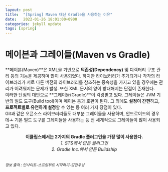 ```yaml
---
layout: post
title:  "[Spring] Maven 대신 Gradle을 사용하는 이유"
date:   2022-01-26 18:01:00+0900
categories: jekyll update
tags: [spring]
---
```

# 메이븐과 그레이들(Maven vs Gradle)
 **메이븐(Maven)**은 XML을 기반으로 **의존성(Dependency)** 및 디렉터리 구조 관리 등의 기능을 제공하며 많이 사용되었다. 하지만 라이브러리가 추가되거나 각각의 라이브러리가 서로 다른 버전의 라이브러리를 참조하는 종속성을 가지고 있을 경우에는 관리가 어려워지는 문제가 발생. 또한 XML 문서의 양이 방대해지는 단점이 존재한다.  
 이러한 단점의 대안으로 **그레이들(Gradle)**이 각광받고 있다. 그레이들은 JVM 기반의 빌드 도구(Build tool)이며 메이븐 등과 호환이 된다. 그 외에도 **설정이 간편**하고, **프로젝트별로 유연하게 설정**할 수 있는 등 여러 가지 장점이 있다.  
 Git과 같은 오픈소스 라이브러리들도 대부분 그레이들을 사용하며, 안드로이드의 경우데ㅗ 기본 빌드 도구를 그레이들을 사용하는 등 전 세계적으로 그레이들이 많이 사용되고 있다.  
  
<center>
<b>이클립스에서는 2가지의 Gradle 플러그인을 가장 많이 사용한다.</b> <br>
<i>1. STS에서 만든 플러그인<br>
2. Gradle Inc.에서 만든 Buildship</i>
</center>

<br><small><i>정보 출처 : 인사이트-스프링부트 시작하기-김진우님</i></small>
